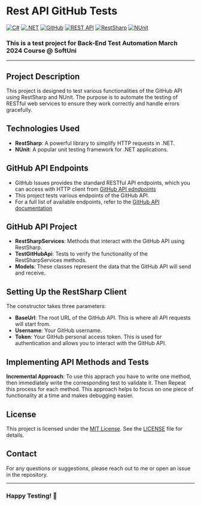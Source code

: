 # Rest API GitHub Tests
[![C#](https://img.shields.io/badge/Made%20with-C%23-239120.svg)](https://learn.microsoft.com/en-us/dotnet/csharp/)
[![.NET](https://img.shields.io/badge/.NET-5C2D91.svg)](https://dotnet.microsoft.com/)
[![GitHub](https://img.shields.io/badge/GitHub-181717.svg)](https://github.com/)
[![REST API](https://img.shields.io/badge/API-REST-blue.svg)](https://en.wikipedia.org/wiki/Representational_state_transfer)
[![RestSharp](https://img.shields.io/badge/Library-RestSharp-008080.svg)](https://restsharp.dev/)
[![NUnit](https://img.shields.io/badge/tested%20with-NUnit-22B2B0.svg)](https://nunit.org/)

### This is a test project for **Back-End Test Automation** March 2024 Course @ SoftUni
---
## Project Description
This project is designed to test various functionalities of the GitHub API using RestSharp and NUnit. The purpose is to automate the testing of RESTful web services to ensure they work correctly and handle errors gracefully.

## Technologies Used
- **RestSharp**: A powerful library to simplify HTTP requests in .NET.
- **NUnit**: A popular unit testing framework for .NET applications.

## GitHub API Endpoints
- GitHub Issues provides the standard RESTful API endpoints, which you can access with HTTP client from [GitHub API edndpoints](https://api.github.com)
- This project tests various endpoints of the GitHub API.
- For a full list of available endpoints, refer to the [GitHub API documentation](https://docs.github.com/en/rest)

## GitHub API Project 
- **RestSharpServices**: Methods that interact with the GitHub API using RestSharp.
- **TestGitHubApi**: Tests to verify the functionality of the RestSharpServices methods.
- **Models**: These classes represent the data that the GitHub API will send and receive.

## Setting Up the RestSharp Client
The constructor takes three parameters:
- **BaseUrl**: The root URL of the GitHub API. This is where all API requests will start from.
- **Username**: Your GitHub username.
- **Token**: Your GitHub personal access token. This is used for authentication and allows you to interact with the GitHub API.

## Implementing API Methods and Tests
 **Incremental Approach**: To use this apprach you have to write one method, then immediately write the corresponding test to validate it. Then Repeat this process for each method. This approach helps to focus on one piece of functionality at a time and makes debugging easier.

## License
This project is licensed under the [MIT License](LICENSE). See the [LICENSE](LICENSE) file for details.

## Contact
For any questions or suggestions, please reach out to me or open an issue in the repository.

---
### Happy Testing! 🚀

